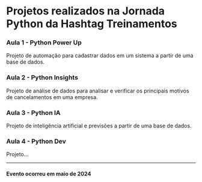 <h1>Projetos realizados na Jornada Python da Hashtag Treinamentos</h1>

<h3>Aula 1 - Python Power Up</h3>
<p>Projeto de automação para cadastrar dados em um sistema a partir de uma base de dados.</p>

<h3>Aula 2 - Python Insights</h3>
<p>Projeto de análise de dados para analisar e verificar os principais motivos de cancelamentos em uma empresa.</p>

<h3>Aula 3 - Python IA</h3>
<p>Projeto de inteligência artificial e previsões a partir de uma base de dados.</p>

<h3>Aula 4 - Python Dev</h3>
<p>Projeto...</p>

<hr>
<h4>Evento ocorreu em maio de 2024</h4>